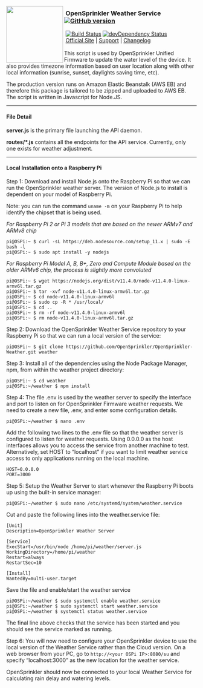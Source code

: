 <img align="left" height="150" src="http://albahra.com/opensprinkler/icon-new.png"><h3>&nbsp;OpenSprinkler Weather Service [![GitHub version](https://badge.fury.io/gh/OpenSprinkler%2FOpenSprinkler-Weather.svg)](http://badge.fury.io/gh/OpenSprinkler%2FOpenSprinkler-Weather)</h3>
&nbsp;[![Build Status](https://api.travis-ci.org/OpenSprinkler/OpenSprinkler-Weather.svg?branch=master)](https://travis-ci.org/) [![devDependency Status](https://david-dm.org/OpenSprinkler/OpenSprinkler-Weather/status.svg)](https://david-dm.org/OpenSprinkler/OpenSprinkler-Weather#info=dependencies)  
&nbsp;[Official Site][official] | [Support][help] | [Changelog][changelog]  
<br>
This script is used by OpenSprinkler Unified Firmware to update the water level of the device. It also provides timezone information based on user location along with other local information (sunrise, sunset, daylights saving time, etc).

The production version runs on Amazon Elastic Beanstalk (AWS EB) and therefore this package is tailored to be zipped and uploaded to AWS EB. The script is written in Javascript for Node.JS.
  
---

[official]: https://opensprinkler.com
[help]: http://support.opensprinkler.com
[changelog]: https://github.com/OpenSprinkler/OpenSprinkler-Weather/releases

#### File Detail

**server.js** is the primary file launching the API daemon.

**routes/*.js** contains all the endpoints for the API service. Currently, only one exists for weather adjustment.

---
#### Local Installation onto a Raspberry Pi

Step 1: Download and install Node.js onto the Raspberry Pi so that we can run the OpenSprinkler weather server. The version of Node.js to install is dependent on your model of Raspberry Pi.

Note: you can run the command ```uname -m``` on your Raspberry Pi to help identify the chipset that is being used.

*For Raspberry Pi 2 or Pi 3 models that are based on the newer ARMv7 and ARMv8 chip*
```
pi@OSPi:~ $ curl -sL https://deb.nodesource.com/setup_11.x | sudo -E bash -l
pi@OSPi:~ $ sudo apt install -y nodejs
```

*For Raspberry Pi Model A, B, B+, Zero and Compute Module based on the older ARMv6 chip, the process is slightly more convoluted*
```
pi@OSPi:~ $ wget https://nodejs.org/dist/v11.4.0/node-v11.4.0-linux-armv6l.tar.gz 
pi@OSPi:~ $ tar -xvf node-v11.4.0-linux-armv6l.tar.gz 
pi@OSPi:~ $ cd node-v11.4.0-linux-armv6l
pi@OSPi:~ $ sudo cp -R * /usr/local/
pi@OSPi:~ $ cd ..
pi@OSPi:~ $ rm -rf node-v11.4.0-linux-armv6l
pi@OSPi:~ $ rm node-v11.4.0-linux-armv6l.tar.gz

```

Step 2: Download the OpenSprinkler Weather Service repository to your Raspberry Pi so that we can run a local version of the service:

```
pi@OSPi:~ $ git clone https://github.com/OpenSprinkler/OpenSprinkler-Weather.git weather
```

Step 3: Install all of the dependencies using the Node Package Manager, npm, from within the weather project directory:
```
pi@OSPi:~ $ cd weather
pi@OSPi:~/weather $ npm install
```
Step 4: The file .env is used by the weather server to specify the interface and port to listen on for OpenSprinkler Firmware weather requests. We need to create a new file, .env, and enter some configuration details.
```
pi@OSPi:~/weather $ nano .env
```

Add the following two lines to the .env file so that the weather server is configured to listen for weather requests. Using 0.0.0.0 as the host interfaces allows you to access the service from another machine to test. Alternatively, set HOST to “localhost” if you want to limit weather service access to only applications running on the local machine.

```
HOST=0.0.0.0
PORT=3000
```

Step 5: Setup the Weather Server to start whenever the Raspberry Pi boots up using the built-in service manager:

```
pi@OSPi:~/weather $ sudo nano /etc/systemd/system/weather.service
```

Cut and paste the following lines into the weather.service file:

```
[Unit]
Description=OpenSprinkler Weather Server

[Service]
ExecStart=/usr/bin/node /home/pi/weather/server.js
WorkingDirectory=/home/pi/weather
Restart=always
RestartSec=10

[Install]
WantedBy=multi-user.target
```
Save the file and enable/start the weather service

```
pi@OSPi:~/weather $ sudo systemctl enable weather.service
pi@OSPi:~/weather $ sudo systemctl start weather.service
pi@OSPi:~/weather $ systemctl status weather.service
```

The final line above checks that the service has been started and you should see the service marked as running.

Step 6: You will now need to configure your OpenSprinkler device to use the local version of the Weather Service rather than the Cloud version. On a web browser from your PC, go to `http://<your OSPi IP>:8080/su` and specify “localhost:3000” as the new location for the weather service.

OpenSprinkler should now be connected to your local Weather Service for calculating rain delay and watering levels.